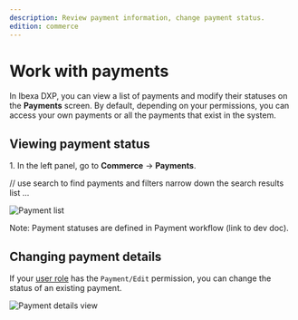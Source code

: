 ```yaml
---
description: Review payment information, change payment status.
edition: commerce
---
```


# Work with payments

In Ibexa DXP, you can view a list of payments and modify their statuses on the **Payments** screen.
By default, depending on your permissions, you can access your own payments or all the payments that exist in the system.

## Viewing payment status

1\. In the left panel, go to **Commerce** -> **Payments**.

// use search to find payments and filters narrow down the search results list
...

![Payment list](payment_list.png)

Note: Payment statuses are defined in Payment workflow (link to dev doc).

## Changing payment details

If your [user role](work_with_permissions.md) has the `Payment/Edit` permission, you can change the status of an existing payment. 

![Payment details view](payment_list.png)
